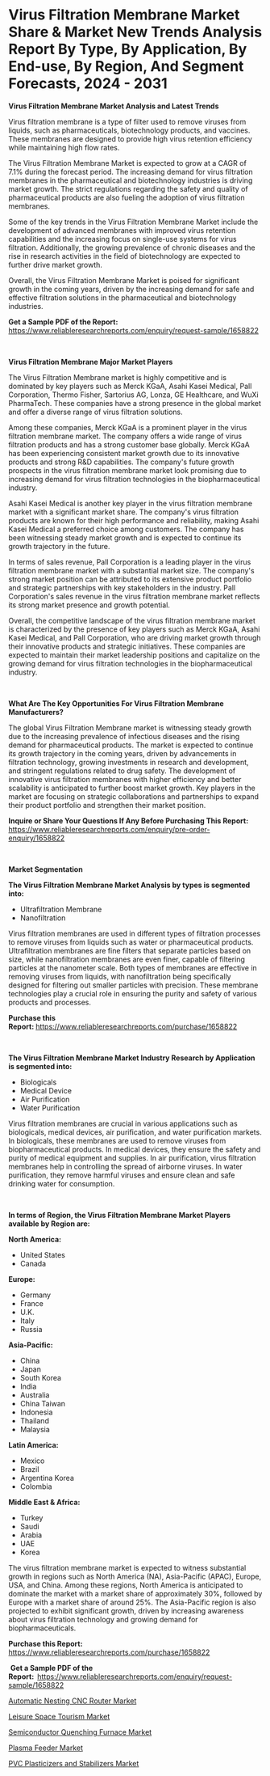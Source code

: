 <p><h1>Virus Filtration Membrane Market Share & Market New Trends Analysis Report By Type, By Application, By End-use, By Region, And Segment Forecasts, 2024 - 2031</h1></p><p><strong>Virus Filtration Membrane Market Analysis and Latest Trends</strong></p>
<p><p>Virus filtration membrane is a type of filter used to remove viruses from liquids, such as pharmaceuticals, biotechnology products, and vaccines. These membranes are designed to provide high virus retention efficiency while maintaining high flow rates.</p><p>The Virus Filtration Membrane Market is expected to grow at a CAGR of 7.1% during the forecast period. The increasing demand for virus filtration membranes in the pharmaceutical and biotechnology industries is driving market growth. The strict regulations regarding the safety and quality of pharmaceutical products are also fueling the adoption of virus filtration membranes.</p><p>Some of the key trends in the Virus Filtration Membrane Market include the development of advanced membranes with improved virus retention capabilities and the increasing focus on single-use systems for virus filtration. Additionally, the growing prevalence of chronic diseases and the rise in research activities in the field of biotechnology are expected to further drive market growth.</p><p>Overall, the Virus Filtration Membrane Market is poised for significant growth in the coming years, driven by the increasing demand for safe and effective filtration solutions in the pharmaceutical and biotechnology industries.</p></p>
<p><strong>Get a Sample PDF of the Report:&nbsp;</strong> <a href="https://www.reliableresearchreports.com/enquiry/request-sample/1658822">https://www.reliableresearchreports.com/enquiry/request-sample/1658822</a></p>
<p>&nbsp;</p>
<p><strong>Virus Filtration Membrane Major Market Players</strong></p>
<p><p>The Virus Filtration Membrane market is highly competitive and is dominated by key players such as Merck KGaA, Asahi Kasei Medical, Pall Corporation, Thermo Fisher, Sartorius AG, Lonza, GE Healthcare, and WuXi PharmaTech. These companies have a strong presence in the global market and offer a diverse range of virus filtration solutions.</p><p>Among these companies, Merck KGaA is a prominent player in the virus filtration membrane market. The company offers a wide range of virus filtration products and has a strong customer base globally. Merck KGaA has been experiencing consistent market growth due to its innovative products and strong R&D capabilities. The company's future growth prospects in the virus filtration membrane market look promising due to increasing demand for virus filtration technologies in the biopharmaceutical industry.</p><p>Asahi Kasei Medical is another key player in the virus filtration membrane market with a significant market share. The company's virus filtration products are known for their high performance and reliability, making Asahi Kasei Medical a preferred choice among customers. The company has been witnessing steady market growth and is expected to continue its growth trajectory in the future.</p><p>In terms of sales revenue, Pall Corporation is a leading player in the virus filtration membrane market with a substantial market size. The company's strong market position can be attributed to its extensive product portfolio and strategic partnerships with key stakeholders in the industry. Pall Corporation's sales revenue in the virus filtration membrane market reflects its strong market presence and growth potential.</p><p>Overall, the competitive landscape of the virus filtration membrane market is characterized by the presence of key players such as Merck KGaA, Asahi Kasei Medical, and Pall Corporation, who are driving market growth through their innovative products and strategic initiatives. These companies are expected to maintain their market leadership positions and capitalize on the growing demand for virus filtration technologies in the biopharmaceutical industry.</p></p>
<p>&nbsp;</p>
<p><strong>What Are The Key Opportunities For Virus Filtration Membrane Manufacturers?</strong></p>
<p><p>The global Virus Filtration Membrane market is witnessing steady growth due to the increasing prevalence of infectious diseases and the rising demand for pharmaceutical products. The market is expected to continue its growth trajectory in the coming years, driven by advancements in filtration technology, growing investments in research and development, and stringent regulations related to drug safety. The development of innovative virus filtration membranes with higher efficiency and better scalability is anticipated to further boost market growth. Key players in the market are focusing on strategic collaborations and partnerships to expand their product portfolio and strengthen their market position.</p></p>
<p><strong>Inquire or Share Your Questions If Any Before Purchasing This Report:</strong> <a href="https://www.reliableresearchreports.com/enquiry/pre-order-enquiry/1658822">https://www.reliableresearchreports.com/enquiry/pre-order-enquiry/1658822</a></p>
<p>&nbsp;</p>
<p><strong>Market Segmentation</strong></p>
<p><strong>The Virus Filtration Membrane Market Analysis by types is segmented into:</strong></p>
<p><ul><li>Ultrafiltration Membrane</li><li>Nanofiltration</li></ul></p>
<p><p>Virus filtration membranes are used in different types of filtration processes to remove viruses from liquids such as water or pharmaceutical products. Ultrafiltration membranes are fine filters that separate particles based on size, while nanofiltration membranes are even finer, capable of filtering particles at the nanometer scale. Both types of membranes are effective in removing viruses from liquids, with nanofiltration being specifically designed for filtering out smaller particles with precision. These membrane technologies play a crucial role in ensuring the purity and safety of various products and processes.</p></p>
<p><strong>Purchase this Report:&nbsp;</strong><a href="https://www.reliableresearchreports.com/purchase/1658822">https://www.reliableresearchreports.com/purchase/1658822</a></p>
<p>&nbsp;</p>
<p><strong>The Virus Filtration Membrane Market Industry Research by Application is segmented into:</strong></p>
<p><ul><li>Biologicals</li><li>Medical Device</li><li>Air Purification</li><li>Water Purification</li></ul></p>
<p><p>Virus filtration membranes are crucial in various applications such as biologicals, medical devices, air purification, and water purification markets. In biologicals, these membranes are used to remove viruses from biopharmaceutical products. In medical devices, they ensure the safety and purity of medical equipment and supplies. In air purification, virus filtration membranes help in controlling the spread of airborne viruses. In water purification, they remove harmful viruses and ensure clean and safe drinking water for consumption.</p></p>
<p>&nbsp;</p>
<p><strong>In terms of Region, the Virus Filtration Membrane Market Players available by Region are:</strong></p>
<p>
    <p> <strong> North America: </strong>
        <ul>
            <li>United States</li>
            <li>Canada</li>
        </ul>
        </p> 
    <p> <strong> Europe: </strong>
        <ul>
            <li>Germany</li>
            <li>France</li>
            <li>U.K.</li>
            <li>Italy</li>
            <li>Russia</li>
        </ul>
        </p> 
    <p> <strong> Asia-Pacific: </strong>
        <ul>
            <li>China</li>
            <li>Japan</li>
            <li>South Korea</li>
            <li>India</li>
            <li>Australia</li>
            <li>China Taiwan</li>
            <li>Indonesia</li>
            <li>Thailand</li>
            <li>Malaysia</li>
        </ul>
        </p> 
    <p> <strong> Latin America: </strong>
        <ul>
            <li>Mexico</li>
            <li>Brazil</li>
            <li>Argentina Korea</li>
            <li>Colombia</li>
        </ul>
        </p> 
    <p> <strong> Middle East & Africa: </strong>
        <ul>
            <li>Turkey</li>
            <li>Saudi</li>
            <li>Arabia</li>
            <li>UAE</li>
            <li>Korea</li>
        </ul>
    </p>
    </p>
<p><p>The virus filtration membrane market is expected to witness substantial growth in regions such as North America (NA), Asia-Pacific (APAC), Europe, USA, and China. Among these regions, North America is anticipated to dominate the market with a market share of approximately 30%, followed by Europe with a market share of around 25%. The Asia-Pacific region is also projected to exhibit significant growth, driven by increasing awareness about virus filtration technology and growing demand for biopharmaceuticals.</p></p>
<p><strong>Purchase this Report: </strong><a href="https://www.reliableresearchreports.com/purchase/1658822">https://www.reliableresearchreports.com/purchase/1658822</a></p>
<p>&nbsp;<strong>Get a Sample PDF of the Report:&nbsp;&nbsp;</strong><a href="https://www.reliableresearchreports.com/enquiry/request-sample/1658822">https://www.reliableresearchreports.com/enquiry/request-sample/1658822</a></p>
<p><strong></strong></p>
<p><p><a href="https://github.com/angelajermaine/Market-Research-Report-List-2/blob/main/automatic-nesting-cnc-router-market.md">Automatic Nesting CNC Router Market</a></p><p><a href="https://github.com/Sinjinluong3e0awx2m195k76/Market-Research-Report-List-1/blob/main/leisure-space-tourism-market.md">Leisure Space Tourism Market</a></p><p><a href="https://github.com/shotows/Market-Research-Report-List-1/blob/main/semiconductor-quenching-furnace-market.md">Semiconductor Quenching Furnace Market</a></p><p><a href="https://github.com/provorikovar/Market-Research-Report-List-3/blob/main/plasma-feeder-market.md">Plasma Feeder Market</a></p><p><a href="https://github.com/beatblasta/Market-Research-Report-List-2/blob/main/pvc-plasticizers-and-stabilizers-market.md">PVC Plasticizers and Stabilizers Market</a></p></p>